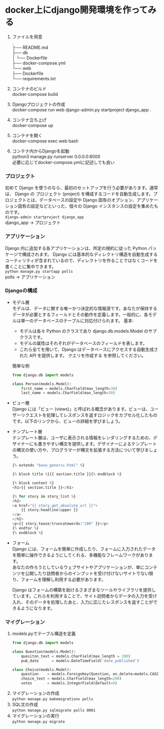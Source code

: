 # docker上にdjango開発環境を作ってみる

1. ファイルを用意  
    .  
    ├── README.md  
    ├── db    
    │   └── Dockerfile  
    ├── docker-compose.yml  
    └── web  
        ├── Dockerfile  
        └── requirements.txt  

2. コンテナのビルド  
    docker-compose build

3. Djangoプロジェクトの作成  
    docker-compose run web django-admin.py startproject django_app .

4. コンテナ立ち上げ  
    docker-compose up

5. コンテナを開く  
    docker-compose exec web bash

6. コンテナ内からDjangoを起動  
    python3 manage.py runserver 0.0.0.0:8000  
    必要に応じてdocker-compose.ymlに記述しても良い    

### プロジェクト
初めて Django を使うのなら、最初のセットアップを行う必要があります。通常は、 Django の プロジェクト (project) を構成するコードを自動生成します。プロジェクトとは、データベースの設定や Django 固有のオプション、アプリケーション固有の設定などといった、個々の Django インスタンスの設定を集めたものです。  
`django-admin startproject django_app`  
django_app -> プロジェクト  

###  アプリケーション
Django 内に追加する各アプリケーションは、所定の規約に従った Python パッケージで構成されます。 Django には基本的なディレクトリ構造を自動生成するユーティリティが含まれているので、ディレクトリを作ることではなくコードを書くことに集中できます。   
`python manage.py startapp polls`  
polls      -> アプリケーション  


### Djangoの構成

- モデル層  
    モデルは、データに関する唯一かつ決定的な情報源です。あなたが保持するデータが必要とするフィールドとその動作を定義します。一般的に、各モデルは単一のデータベースのテーブルに対応付けられます。 
    基本:  

    - モデルは各々 Python のクラスであり django.db.models.Model のサブクラスです。  
    - モデルの属性はそれぞれがデータベースのフィールドを表します。  
    - これら全てを用いて、Django はデータベースにアクセスする自動生成された API を提供します。 クエリを作成する を参照してください。  

    簡単な例  
    ```python   
    from django.db import models

    class Person(models.Model):
        first_name = models.CharField(max_length=30)
        last_name = models.CharField(max_length=30)
    ```

- ビュー層  
    Django には「ビュー (views)」と呼ばれる概念があります。ビューは、ユーザーリクエストを処理してレスポンスを返すロジックをカプセル化したものです。以下のリンクから、ビューの詳細を学びましょう。  

- テンプレート層  
    テンプレート層は、ユーザに表示される情報をレンダリングするための、デザイナーにも書きやすい構文を提供します。デザイナーによるテンプレートの構文の使い方や、プログラマーが構文を拡張する方法について学びましょう。  

    ```python
    {% extends "base_generic.html" %}

    {% block title %}{{ section.title }}{% endblock %}

    {% block content %}
    <h1>{{ section.title }}</h1>

    {% for story in story_list %}
    <h2>
    <a href="{{ story.get_absolute_url }}">
        {{ story.headline|upper }}
    </a>
    </h2>
    <p>{{ story.tease|truncatewords:"100" }}</p>
    {% endfor %}
    {% endblock %}
    ```

- フォーム  
    Django には、フォームを簡単に作成したり、フォームに入力されたデータを簡単に操作できるようにしてくれる、多機能なフレームワークがあります。  
    あなたの作ろうとしているウェブサイトやアプリケーションが、単にコンテンツを公開したり訪問者からのインプットを受け付けないサイトでない限り、フォームを理解し利用する必要があります。  

    Django はフォームの構築を助けるさまざまなツールやライブラリを提供しています。これらを利用することで、サイト訪問者からデータの入力を受け入れ、そのデータを処理したあと、入力に応じたレスポンスを返すことができるようになります。  


### マイグレーション
1. models.pyでテーブル構造を定義  
    ```python
    from django.db import models

    class Question(models.Model):
        quesiton_text = models.CharField(max_length = 200)
        pub_date      = models.DateTimeField('date_published')

    class Choice(models.Model):
        question    = models.ForeignKey(Question, on_delete=models.CASCADE)
        choice_text = models.CharField(max_length=200)
        votes       = models.IntegerField(default=0)
    ```
2. マイグレーションの作成  
    `python manage.py makemigrations polls`  
3. SQL文の作成  
    `python manage.py sqlmigrate polls 0001`  
4. マイグレーションの実行  
    `python manage.py migrate`  

